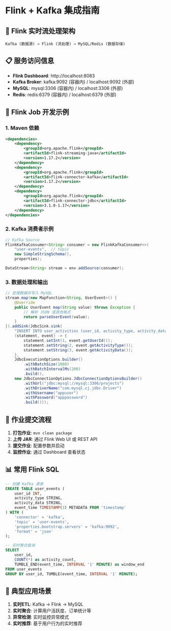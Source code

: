 # Flink + Kafka 集成指南

## 🌊 Flink 实时流处理架构

```
Kafka (数据源) → Flink (流处理) → MySQL/Redis (数据存储)
```

## 📋 服务访问信息

- **Flink Dashboard**: http://localhost:8083
- **Kafka Broker**: kafka:9092 (容器内) / localhost:9092 (外部)
- **MySQL**: mysql:3306 (容器内) / localhost:3306 (外部)  
- **Redis**: redis:6379 (容器内) / localhost:6379 (外部)

## 🔧 Flink Job 开发示例

### 1. Maven 依赖
```xml
<dependencies>
    <dependency>
        <groupId>org.apache.flink</groupId>
        <artifactId>flink-streaming-java</artifactId>
        <version>1.17.2</version>
    </dependency>
    <dependency>
        <groupId>org.apache.flink</groupId>
        <artifactId>flink-connector-kafka</artifactId>
        <version>1.17.2</version>
    </dependency>
    <dependency>
        <groupId>org.apache.flink</groupId>
        <artifactId>flink-connector-jdbc</artifactId>
        <version>3.1.0-1.17</version>
    </dependency>
</dependencies>
```

### 2. Kafka 消费者示例
```java
// Kafka Source
FlinkKafkaConsumer<String> consumer = new FlinkKafkaConsumer<>(
    "user-events",  // topic
    new SimpleStringSchema(),
    properties);

DataStream<String> stream = env.addSource(consumer);
```

### 3. 数据处理和输出
```java
// 处理数据并写入 MySQL
stream.map(new MapFunction<String, UserEvent>() {
    @Override
    public UserEvent map(String value) throws Exception {
        // 解析 JSON 或其他格式
        return parseUserEvent(value);
    }
}).addSink(JdbcSink.sink(
    "INSERT INTO user_activities (user_id, activity_type, activity_data) VALUES (?, ?, ?)",
    (statement, event) -> {
        statement.setInt(1, event.getUserId());
        statement.setString(2, event.getActivityType());
        statement.setString(3, event.getActivityData());
    },
    JdbcExecutionOptions.builder()
        .withBatchSize(1000)
        .withBatchIntervalMs(200)
        .build(),
    new JdbcConnectionOptions.JdbcConnectionOptionsBuilder()
        .withUrl("jdbc:mysql://mysql:3306/projects")
        .withDriverName("com.mysql.cj.jdbc.Driver")
        .withUsername("appuser")
        .withPassword("apppassword")
        .build()));
```

## 🚀 作业提交流程

1. **打包作业**: `mvn clean package`
2. **上传 JAR**: 通过 Flink Web UI 或 REST API
3. **提交作业**: 配置参数并启动
4. **监控作业**: 通过 Dashboard 查看状态

## 📊 常用 Flink SQL

```sql
-- 创建 Kafka 源表
CREATE TABLE user_events (
    user_id INT,
    activity_type STRING,
    activity_data STRING,
    event_time TIMESTAMP(3) METADATA FROM 'timestamp'
) WITH (
    'connector' = 'kafka',
    'topic' = 'user-events',
    'properties.bootstrap.servers' = 'kafka:9092',
    'format' = 'json'
);

-- 实时聚合查询
SELECT 
    user_id,
    COUNT(*) as activity_count,
    TUMBLE_END(event_time, INTERVAL '1' MINUTE) as window_end
FROM user_events
GROUP BY user_id, TUMBLE(event_time, INTERVAL '1' MINUTE);
```

## 🎯 典型应用场景

1. **实时ETL**: Kafka → Flink → MySQL
2. **实时聚合**: 计算用户活跃度、订单统计等
3. **异常检测**: 实时监控异常模式
4. **实时推荐**: 基于用户行为的实时推荐